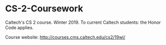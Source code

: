 # CS-2-Coursework
Caltech's CS 2 course. Winter 2019. To current Caltech students: the Honor Code applies.

Course website: http://courses.cms.caltech.edu/cs2/19wi/